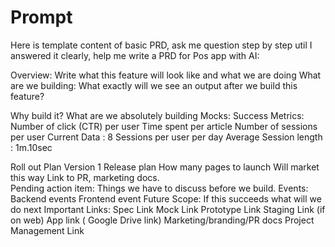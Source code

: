 # Prompt
Here is template content of basic PRD, ask me question step by step util I answered it clearly, help me write a PRD for Pos app with AI:

Overview:
Write what this feature will look like and what we are doing
What are we building:
What exactly will we see an output after we build this feature?


Why build it?
What are we absolutely building
Mocks:
<Links to screens>
Success Metrics:
Number of click (CTR) per user
Time spent per article
Number of sessions per user
Current Data :
8 Sessions per user per day
Average Session length : 1m.10sec

Roll out Plan
Version 1
Release plan 
How many pages to launch 
Will market this way 
Link to PR, marketing docs.  
Pending action item:
Things we have to discuss before we build. 
Events:
Backend events 
Frontend event 
Future Scope:
If this succeeds what will we do next 
Important Links:
Spec Link 
Mock Link 
Prototype Link 
Staging Link (if on web) 
App link ( Google Drive link) 
Marketing/branding/PR docs 
Project Management Link
